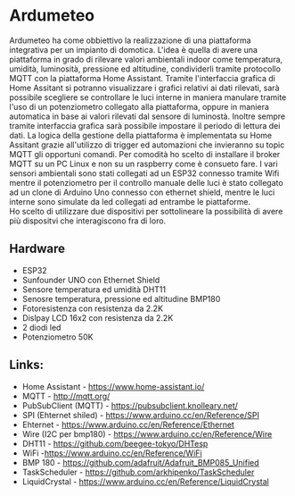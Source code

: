 # Ardumeteo

Ardumeteo ha come obbiettivo la realizzazione di una piattaforma integrativa per un impianto di domotica. 
L'idea è quella di avere una piattaforma in grado di rilevare valori ambientali indoor come temperatura, umidità, luminosità, pressione ed altitudine, condividerli tramite protocollo MQTT con la piattaforma Home Assistant.
Tramite l'interfaccia grafica di Home Assitant si potranno visualizzare i grafici relativi ai dati rilevati, sarà possibile scegliere se controllare le luci interne in maniera manulare tramite l'uso di un potenziometro collegato alla piattaforma, oppure in maniera automatica in base ai valori rilevati dal sensore di luminostà. Inoltre sempre tramite interfaccia grafica sarà possibile impostare il periodo di lettura dei dati. La logica della gestione della piattaforma è implementata su Home Assitant grazie all'utilizzo di trigger ed automazioni che invieranno su topic MQTT gli opportuni comandi. 
Per comodità ho scelto di installare il broker MQTT su un PC Linux e non su un raspberry come è consueto fare. 
I vari sensori ambientali sono stati collegati ad un ESP32 connesso tramite Wifi mentre il potenziometro per il controllo manuale delle luci è stato collegato ad un clone di Arduino Uno connesso con ethernet shield, mentre le luci interne sono simulate da led collegati ad entrambe le piattaforme.  
Ho scelto di utilizzare due dispositivi per sottolineare la possibilità di avere più dispositvi che interagiscono fra di loro. 

## Hardware

- ESP32
- Sunfounder UNO con Ethernet Shield
- Sensore temperatura ed umidità DHT11
- Senosre temperatura, pressione ed altitudine BMP180
- Fotoresistenza con resistenza da 2.2K
- Dislpay LCD 16x2 con resistenza da 2.2K
- 2 diodi led
- Potenziometro 50K

## Links:

- Home Assistant - https://www.home-assistant.io/
- MQTT - http://mqtt.org/
- PubSubClient (MQTT) - https://pubsubclient.knolleary.net/
- SPI (Ehternet shiled) - https://www.arduino.cc/en/Reference/SPI
- Ehternet - https://www.arduino.cc/en/Reference/Ethernet
- Wire (I2C per bmp180) - https://www.arduino.cc/en/Reference/Wire
- DHT11 - https://github.com/beegee-tokyo/DHTesp
- WiFi -https://www.arduino.cc/en/Reference/WiFi
- BMP 180 - https://github.com/adafruit/Adafruit_BMP085_Unified
- TaskScheduler - https://github.com/arkhipenko/TaskScheduler
- LiquidCrystal - https://www.arduino.cc/en/Reference/LiquidCrystal
